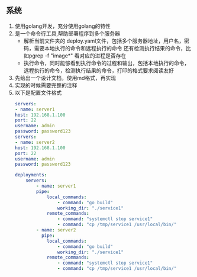 ## 系统
1. 使用golang开发，充分使用golang的特性
2. 是一个命令行工具,帮助部署程序到多个服务器
    - 解析当前文件夹的 deploy.yaml文件，包括多个服务器地址，用户名，密码，需要本地执行的命令和远程执行的命令 还有检测执行结果的命令，比如pgrep -f "image*" 看对应的进程是否存在
    - 执行命令，同时能够看到执行命令的过程和输出，包括本地执行的命令，远程执行的命令，检测执行结果的命令，打印的格式要求阅读友好
3. 先给出一个设计文档，使用md格式，再实现
4. 实现的时候需要完整的注释
5. 以下是配置文件格式
    ```yaml
    servers:
    - name: server1
    host: 192.168.1.100
    port: 22
    username: admin
    password: password123
    servers:
    - name: server2
    host: 192.168.1.100
    port: 22
    username: admin
    password: password123 
    
    deployments:
        servers:
            - name: server1
            pipe:
                local_commands:
                    - command: "go build"
                    working_dir: "./service1"
                remote_commands:
                    - command: "systemctl stop service1"
                    - command: "cp /tmp/service1 /usr/local/bin/"
            - name: server2
              pipe:
                local_commands:
                    - command: "go build"
                    working_dir: "./service1"
                remote_commands:
                    - command: "systemctl stop service1"
                    - command: "cp /tmp/service1 /usr/local/bin/"
    ```